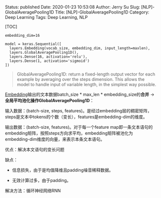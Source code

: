 Status: published
Date: 2020-01-23 10:53:08
Author: Jerry Su
Slug: [NLP]-GlobalAveragePooling1D
Title: [NLP]-GlobalAveragePooling1D
Category: Deep Learning 
Tags: Deep Learning, NLP

[TOC]

```
embedding_dim=16

model = keras.Sequential([
  layers.Embedding(vocab_size, embedding_dim, input_length=maxlen),
  layers.GlobalAveragePooling1D(),
  layers.Dense(16, activation='relu'),
  layers.Dense(1, activation='sigmoid')
])
```
> GlobalAveragePooling1D: return a fixed-length output vector for each example by averaging over the steps dimension. This allows the model to handle input of variable length, in the simplest way possible.


[Embedding](https://www.jerrulsu.com/[NLP]-Embedding.html)输出的文本数据batch_size * max_len * embedding_size的**合并** -> **全局平均池化操作GlobalAveragePooling1D**：

输入数据：(batch-size, steps, features)。是经过embedding层的稠密矩阵，steps是文本中tokens的个数（变长），features是embedding-dim的维度。

输出数据：(batch-size, features)。对于每一个feature map即一条文本语句的embedding矩阵，按照steps方向求平均，embedding矩阵被池化为embedding-dim维度的向量，来表示本条文本语句。

优点：解决本文语句的变长问题

缺点：

- 信息损失，由于是均值降维且padding噪音稀释数据。

- 无效计算过多，由于padding。

解决方法：循环神经网络RNN
